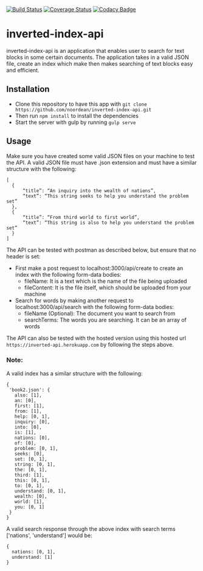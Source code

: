 [![Build Status](https://travis-ci.org/noordean/inverted-index-api.svg?branch=development)](https://travis-ci.org/noordean/inverted-index-api)
[![Coverage Status](https://coveralls.io/repos/github/noordean/inverted-index-api/badge.svg?branch=server-side)](https://coveralls.io/github/noordean/inverted-index-api?branch=server-side)
[![Codacy Badge](https://api.codacy.com/project/badge/Grade/b20b01a84bdc40c08cec0ba36021aba9)](https://www.codacy.com/app/noordean/inverted-index-api?utm_source=github.com&amp;utm_medium=referral&amp;utm_content=noordean/inverted-index-api&amp;utm_campaign=Badge_Grade)
# inverted-index-api
inverted-index-api is an application that enables user to search for text blocks in some certain documents. The
application takes in a valid JSON file, create an index which make then makes searching of text blocks easy and efficient.
## Installation
- Clone this repository to have this app with ```git clone https://github.com/noordean/inverted-index-api.git```
- Then run ```npm install```  to install the dependencies
- Start the server with gulp by running ```gulp serve```
## Usage
Make sure you have created some valid JSON files on your machine to test the API.
A valid JSON file must have .json extension and must have a similar structure with the following:
```
[
  {
      “title”: “An inquiry into the wealth of nations”,
      “text”: “This string seeks to help you understand the problem set”
  },
  {
      “title”: “From third world to first world”,
      “text”: “This string is also to help you understand the problem set”
  }
]
```
The API can be tested with postman as described below, but ensure that no header is set:
- First make a post request to localhost:3000/api/create to create an index with the following form-data bodies:
  - fileName: It is a text which is the name of the file being uploaded
  - fileContent: It is the file itself, which should be uploaded from your machine
- Search for words by making another request to localhost:3000/api/search with the following form-data bodies:
  - fileName (Optional): The document you want to search from
  - searchTerms: The words you are searching. It can be an array of words
  
The API can also be tested with the hosted version using this hosted url ```https://inverted-api.herokuapp.com``` by following the steps above.

### Note:
A valid index has a similar structure with the following:
   ``` 
  {
    'book2.json': {
      also: [1],
      an: [0],
      first: [1],
      from: [1],
      help: [0, 1],
      inquiry: [0],
      into: [0],
      is: [1],
      nations: [0],
      of: [0],
      problem: [0, 1],
      seeks: [0],
      set: [0, 1],
      string: [0, 1],
      the: [0, 1],
      third: [1],
      this: [0, 1],
      to: [0, 1],
      understand: [0, 1],
      wealth: [0],
      world: [1],
      you: [0, 1]
    }
  }
  ```
A valid search response through the above index with search terms ['nations', 'understand'] would be:
  ```
  {
    nations: [0, 1],
    understand: [1]
  }
  ```
